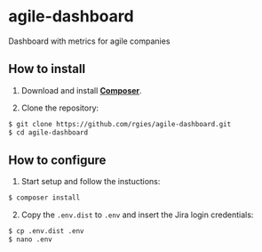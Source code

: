 # agile-dashboard
Dashboard with metrics for agile companies

## How to install

1. Download and install **[Composer](http://getcomposer.org/download)**.

2. Clone the repository:

```bash
$ git clone https://github.com/rgies/agile-dashboard.git
$ cd agile-dashboard
```

## How to configure

1. Start setup and follow the instuctions:

```bash
$ composer install
```

2. Copy the `.env.dist` to `.env` and insert the Jira login credentials:

```bash
$ cp .env.dist .env
$ nano .env
```


